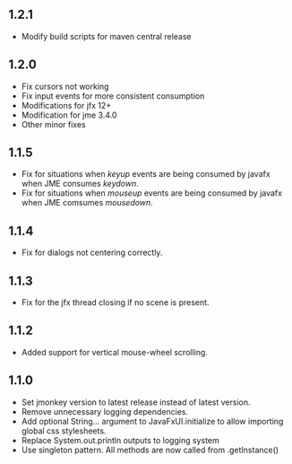 1.2.1
---
* Modify build scripts for maven central release

1.2.0
---
* Fix cursors not working
* Fix input events for more consistent consumption
* Modifications for jfx 12+
* Modification for jme 3.4.0
* Other minor fixes

1.1.5
---
* Fix for situations when *keyup* events are being consumed by javafx when JME consumes *keydown*.
* Fix for situations when *mouseup* events are being consumed by javafx when JME comsumes *mousedown*.

1.1.4
---
* Fix for dialogs not centering correctly.

1.1.3
---
* Fix for the jfx thread closing if no scene is present.

1.1.2
---
* Added support for vertical mouse-wheel scrolling.

1.1.0
---
* Set jmonkey version to latest release instead of latest version.
* Remove unnecessary logging dependencies.
* Add optional String... argument to JavaFxUI.initialize to allow importing global css stylesheets.
* Replace System.out.println outputs to logging system
* Use singleton pattern. All methods are now called from .getInstance()

